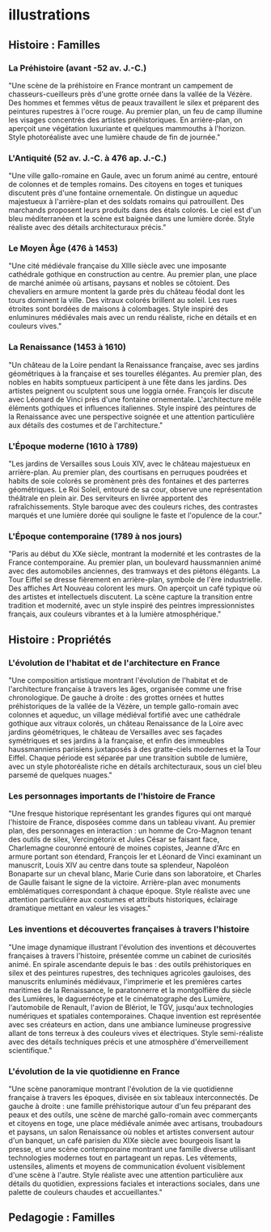 # illustrations

## Histoire : Familles

### La Préhistoire (avant -52 av. J.-C.)

"Une scène de la préhistoire en France montrant un campement de chasseurs-cueilleurs près d'une grotte ornée dans la vallée de la Vézère. Des hommes et femmes vêtus de peaux travaillent le silex et préparent des peintures rupestres à l'ocre rouge. Au premier plan, un feu de camp illumine les visages concentrés des artistes préhistoriques. En arrière-plan, on aperçoit une végétation luxuriante et quelques mammouths à l'horizon. Style photoréaliste avec une lumière chaude de fin de journée."

### L'Antiquité (52 av. J.-C. à 476 ap. J.-C.)

"Une ville gallo-romaine en Gaule, avec un forum animé au centre, entouré de colonnes et de temples romains. Des citoyens en toges et tuniques discutent près d'une fontaine ornementale. On distingue un aqueduc majestueux à l'arrière-plan et des soldats romains qui patrouillent. Des marchands proposent leurs produits dans des étals colorés. Le ciel est d'un bleu méditerranéen et la scène est baignée dans une lumière dorée. Style réaliste avec des détails architecturaux précis."

### Le Moyen Âge (476 à 1453)

"Une cité médiévale française du XIIIe siècle avec une imposante cathédrale gothique en construction au centre. Au premier plan, une place de marché animée où artisans, paysans et nobles se côtoient. Des chevaliers en armure montent la garde près du château féodal dont les tours dominent la ville. Des vitraux colorés brillent au soleil. Les rues étroites sont bordées de maisons à colombages. Style inspiré des enluminures médiévales mais avec un rendu réaliste, riche en détails et en couleurs vives."

### La Renaissance (1453 à 1610)

"Un château de la Loire pendant la Renaissance française, avec ses jardins géométriques à la française et ses tourelles élégantes. Au premier plan, des nobles en habits somptueux participent à une fête dans les jardins. Des artistes peignent ou sculptent sous une loggia ornée. François Ier discute avec Léonard de Vinci près d'une fontaine ornementale. L'architecture mêle éléments gothiques et influences italiennes. Style inspiré des peintures de la Renaissance avec une perspective soignée et une attention particulière aux détails des costumes et de l'architecture."

### L'Époque moderne (1610 à 1789)

"Les jardins de Versailles sous Louis XIV, avec le château majestueux en arrière-plan. Au premier plan, des courtisans en perruques poudrées et habits de soie colorés se promènent près des fontaines et des parterres géométriques. Le Roi Soleil, entouré de sa cour, observe une représentation théâtrale en plein air. Des serviteurs en livrée apportent des rafraîchissements. Style baroque avec des couleurs riches, des contrastes marqués et une lumière dorée qui souligne le faste et l'opulence de la cour."

### L'Époque contemporaine (1789 à nos jours)

"Paris au début du XXe siècle, montrant la modernité et les contrastes de la France contemporaine. Au premier plan, un boulevard haussmannien animé avec des automobiles anciennes, des tramways et des piétons élégants. La Tour Eiffel se dresse fièrement en arrière-plan, symbole de l'ère industrielle. Des affiches Art Nouveau colorent les murs. On aperçoit un café typique où des artistes et intellectuels discutent. La scène capture la transition entre tradition et modernité, avec un style inspiré des peintres impressionnistes français, aux couleurs vibrantes et à la lumière atmosphérique."

## Histoire : Propriétés

### L'évolution de l'habitat et de l'architecture en France

"Une composition artistique montrant l'évolution de l'habitat et de l'architecture française à travers les âges, organisée comme une frise chronologique. De gauche à droite : des grottes ornées et huttes préhistoriques de la vallée de la Vézère, un temple gallo-romain avec colonnes et aqueduc, un village médiéval fortifié avec une cathédrale gothique aux vitraux colorés, un château Renaissance de la Loire avec jardins géométriques, le château de Versailles avec ses façades symétriques et ses jardins à la française, et enfin des immeubles haussmanniens parisiens juxtaposés à des gratte-ciels modernes et la Tour Eiffel. Chaque période est séparée par une transition subtile de lumière, avec un style photoréaliste riche en détails architecturaux, sous un ciel bleu parsemé de quelques nuages."

### Les personnages importants de l'histoire de France

"Une fresque historique représentant les grandes figures qui ont marqué l'histoire de France, disposées comme dans un tableau vivant. Au premier plan, des personnages en interaction : un homme de Cro-Magnon tenant des outils de silex, Vercingétorix et Jules César se faisant face, Charlemagne couronné entouré de moines copistes, Jeanne d'Arc en armure portant son étendard, François Ier et Léonard de Vinci examinant un manuscrit, Louis XIV au centre dans toute sa splendeur, Napoléon Bonaparte sur un cheval blanc, Marie Curie dans son laboratoire, et Charles de Gaulle faisant le signe de la victoire. Arrière-plan avec monuments emblématiques correspondant à chaque époque. Style réaliste avec une attention particulière aux costumes et attributs historiques, éclairage dramatique mettant en valeur les visages."

### Les inventions et découvertes françaises à travers l'histoire

"Une image dynamique illustrant l'évolution des inventions et découvertes françaises à travers l'histoire, présentée comme un cabinet de curiosités animé. En spirale ascendante depuis le bas : des outils préhistoriques en silex et des peintures rupestres, des techniques agricoles gauloises, des manuscrits enluminés médiévaux, l'imprimerie et les premières cartes maritimes de la Renaissance, le paratonnerre et la montgolfière du siècle des Lumières, le daguerréotype et le cinématographe des Lumière, l'automobile de Renault, l'avion de Blériot, le TGV, jusqu'aux technologies numériques et spatiales contemporaines. Chaque invention est représentée avec ses créateurs en action, dans une ambiance lumineuse progressive allant de tons terreux à des couleurs vives et électriques. Style semi-réaliste avec des détails techniques précis et une atmosphère d'émerveillement scientifique."

### L'évolution de la vie quotidienne en France

"Une scène panoramique montrant l'évolution de la vie quotidienne française à travers les époques, divisée en six tableaux interconnectés. De gauche à droite : une famille préhistorique autour d'un feu préparant des peaux et des outils, une scène de marché gallo-romain avec commerçants et citoyens en toge, une place médiévale animée avec artisans, troubadours et paysans, un salon Renaissance où nobles et artistes conversent autour d'un banquet, un café parisien du XIXe siècle avec bourgeois lisant la presse, et une scène contemporaine montrant une famille diverse utilisant technologies modernes tout en partageant un repas. Les vêtements, ustensiles, aliments et moyens de communication évoluent visiblement d'une scène à l'autre. Style réaliste avec une attention particulière aux détails du quotidien, expressions faciales et interactions sociales, dans une palette de couleurs chaudes et accueillantes."

## Pedagogie : Familles

###
